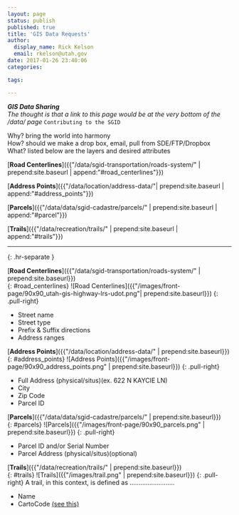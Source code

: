 ```yaml
---
layout: page
status: publish
published: true
title: 'GIS Data Requests'
author:
  display_name: Rick Kelson
  email: rkelson@utah.gov
date: 2017-01-26 23:40:06
categories:

tags:

---
```

***GIS Data Sharing***  
_The thought is that a link to this page would be at the very bottom of the /data/ page_ `Contributing to the SGID`  
 
Why? bring the world into harmony  
How? should we make a drop box, email, pull from SDE/FTP/Dropbox  
What? listed below are the layers and desired attributes

[**Road Centerlines**]({{"/data/sgid-transportation/roads-system/" | prepend:site.baseurl | append:"#road_centerlines"}})  

[**Address Points**]({{"/data/location/address-data/"| prepend:site.baseurl | append:"#address_points"}})  

[**Parcels**]({{"/data/data/sgid-cadastre/parcels/" | prepend:site.baseurl | append:"#parcel"}})  

[**Trails**]({{"/data/recreation/trails/" | prepend:site.baseurl | append:"#trails"}})  

---
{: .hr-separate }

[**Road Centerlines**]({{"/data/sgid-transportation/roads-system/" | prepend:site.baseurl}})  
{: #road_centerlines}
![Road Centerlines]({{"/images/front-page/90x90_utah-gis-highway-lrs-udot.png"| prepend:site.baseurl}})
{: .pull-right}
- Street name
- Street type
- Prefix & Suffix directions
- Address ranges

[**Address Points**]({{"/data/location/address-data/" | prepend:site.baseurl}})  
{: #address_points}
![Address Points]({{"/images/front-page/90x90_address_points.png" | prepend:site.baseurl}})
{: .pull-right}
- Full Address (physical/situs)(ex. 622 N KAYCIE LN)
- City
- Zip Code
- Parcel ID

[**Parcels**]({{"/data/data/sgid-cadastre/parcels/" | prepend:site.baseurl}})  
{: #parcels}
![Parcels]({{"/images/front-page/90x90_parcels.png" | prepend:site.baseurl}})
{: .pull-right}
- Parcel ID and/or Serial Number
- Parcel Address (physical/situs)(optional)

[**Trails**]({{"/data/recreation/trails/" | prepend:site.baseurl}})  
{: #trails}
![Trails]({{"/images/trail.png" | prepend:site.baseurl}})
{: .pull-right}
A trail, in this context, is defined as .........................

- Name
- CartoCode [(see this)]({{}})

